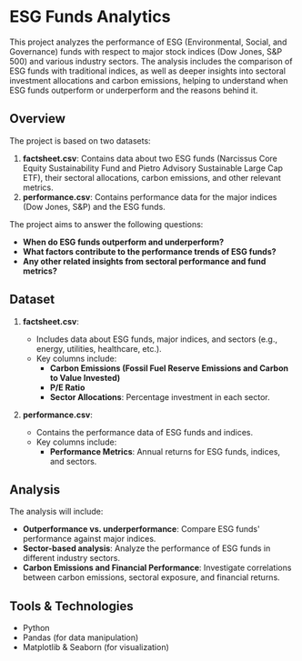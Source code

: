 # ESG Funds Analytics

This project analyzes the performance of ESG (Environmental, Social, and Governance) funds with respect to major stock indices (Dow Jones, S&P 500) and various industry sectors. The analysis includes the comparison of ESG funds with traditional indices, as well as deeper insights into sectoral investment allocations and carbon emissions, helping to understand when ESG funds outperform or underperform and the reasons behind it.

## Overview

The project is based on two datasets:

1. **factsheet.csv**: Contains data about two ESG funds (Narcissus Core Equity Sustainability Fund and Pietro Advisory Sustainable Large Cap ETF), their sectoral allocations, carbon emissions, and other relevant metrics.
2. **performance.csv**: Contains performance data for the major indices (Dow Jones, S&P) and the ESG funds.

The project aims to answer the following questions:
- **When do ESG funds outperform and underperform?**
- **What factors contribute to the performance trends of ESG funds?**
- **Any other related insights from sectoral performance and fund metrics?**

## Dataset

1. **factsheet.csv**:
   - Includes data about ESG funds, major indices, and sectors (e.g., energy, utilities, healthcare, etc.).
   - Key columns include:
     - **Carbon Emissions (Fossil Fuel Reserve Emissions and Carbon to Value Invested)**
     - **P/E Ratio**
     - **Sector Allocations**: Percentage investment in each sector.

2. **performance.csv**:
   - Contains the performance data of ESG funds and indices.
   - Key columns include:
     - **Performance Metrics**: Annual returns for ESG funds, indices, and sectors.

## Analysis

The analysis will include:
- **Outperformance vs. underperformance**: Compare ESG funds' performance against major indices.
- **Sector-based analysis**: Analyze the performance of ESG funds in different industry sectors.
- **Carbon Emissions and Financial Performance**: Investigate correlations between carbon emissions, sectoral exposure, and financial returns.

## Tools & Technologies

- Python
- Pandas (for data manipulation)
- Matplotlib & Seaborn (for visualization)

